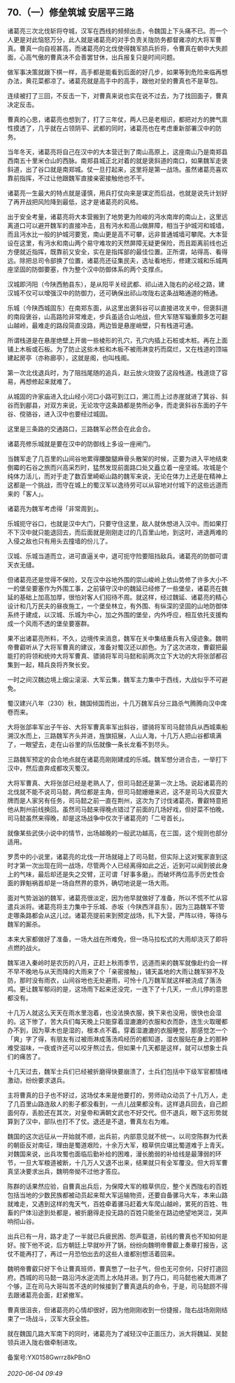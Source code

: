 ## 70.（一）修垒筑城 安居平三路
诸葛亮三次北伐斩将夺城，汉军在西线的频频出击，令魏国上下头痛不已。而一个人更是对此恼怒万分，此人就是诸葛亮的对手负责关陇防务都督雍凉的大将军曹真。曹真一向自视甚高，而诸葛亮的北伐使得魏军损兵折将，令曹真在朝中大失颜面，心高气傲的曹真决不会善罢甘休，出兵报复只是时间问题。



做军事决策就跟下棋一样，高手都是能看到后面的好几步，如果等到危险来临再想办法，黄花菜都凉了。诸葛亮就是高手中的高手，跟他对垒的曹真也不是草包。



连续被打了三回，不反击一下，对曹真来说也实在说不过去，为了找回面子，曹真决定反击。



曹真的心思，诸葛亮也想到了，打了三年仗，两人已是老相识，都把对方的脾气禀性摸透了，几乎就在占领阴平、武都的同时，诸葛亮也在考虑重新部署汉中的防务。



当年冬天，诸葛亮将自己在汉中的大本营迁到了南山高原上，这座南山乃是南郑县西南五十里米仓山的西脉。南郑县城正北对着的就是褒斜道的南口，如果魏军走褒斜道，出了谷口就是南郑城。仗一旦打起来，这里将是第一战场。虽然诸葛亮喜欢靠前指挥，不过让他跟魏军直接亲密接触他也不干。



诸葛亮一生最大的特点就是谨慎，用兵打仗向来是谋定而后战，也就是说先计划好了再开战把风险降到最低，这才是诸葛亮的风格。



出于安全考量，诸葛亮将大本营搬到了地势更为险峻的沔水南岸的南山上，这里远离道口可以避开魏军的直接冲击，且有沔水和高山做屏障，相当于护城河和城墙，而且沔水比一般的护城河要宽，南山更是高不可攀，远非普通城墙可攀爬。大本营设在这里，有沔水和南山两个易守难攻的天然屏障无疑更保险，而且距离前线也近方便就近指挥，既靠前又安全，实在是指挥部的最佳位置。正所谓，站得高、看得远。除把总司令部换了位置，诸葛亮还征集民夫，选址看地形，修建汉城和乐城两座坚固的防御要塞，作为整个汉中防御体系的两个支撑点。



汉城即沔阳（今陕西勉县东），是从阳平关经武都、祁山进入陇右的必经之路，建汉城不仅可以增强汉中的防御力，还可确保出祁山攻陇右这条战略通道的畅通。



乐城（今陕西城固东）在南郑东面，从这里出褒斜谷可以直接进攻关中，但褒斜道的南段褒谷，山高路险非常难走，步兵虽适合山地战，但大军随军辎重颇多怎可翻山越岭，最难走的路段简直没路，两边皆是悬崖峭壁，只有栈道可通。



所谓栈道是在悬崖绝壁上开凿一些棱形的孔穴，孔穴内插上石桩或木桩。再在上面铺上木板或石板。为了防止这些木桩和木板不被雨淋变朽而腐烂，又在栈道的顶端建起房亭（亦称廊亭），这就是阁，也叫栈阁。



第一次北伐退兵时，为了阻挡尾随的追兵，赵云放火烧毁了这段栈道。栈道烧了容易，再想修起来就难了。



从城固的许家庙进入北山经小河口小路可到江口，溯江而上过赤崖就进了箕谷、斜谷而到郿县，对双方来说，无论攻守这条路都是势所必争，而走褒斜谷东面的子午谷、傥骆谷，进入汉中也要经过城固。



这里是三条路的交通路口，三路魏军必然会在此会合。



诸葛亮修乐城就是要在汉中的防御线上多设一座闸门。



当魏军走了几百里的山间谷地累得腰酸腿麻骨头散架的时候，正要为进入平地结束倒霉的石谷之旅而兴高采烈时，猛然发现前面路口处又矗立着一座坚城。攻城是个纯体力活儿，而对于走了数百里崎岖山路的魏军来说，无论在体力上还是在精神上这都是一个挑战，而守在城上的蜀汉军以逸待劳可以从容地对付城下的这些远道而来的「客人」。



诸葛亮为魏军考虑得「非常周到」。



乐城扼守谷口，也就是汉中大门，只要守住这里，敌人就休想进入汉中。而如果打不下汉中就只能退回去，而后面就是刚刚走过的几百里山地，到这时，进退两难的入侵之敌也只有用头去撞墙的份儿了。



汉城、乐城当道而立，进可直逼关中，退可扼守险要阻挡敌兵。诸葛亮的防御可谓天衣无缝。



但诸葛亮还是觉得不保险，又在汉中谷地外围的崇山峻岭上依山势修了许多大小不一的堡垒要塞作为外围工事，之前镇守汉中的魏延已经修了一些堡垒，诸葛亮在魏延的基础上加高加厚，很怕对客人们招待不周。就这样，经过魏延、诸葛亮的精心设计和几万民夫的昼夜施工，一个堡垒林立，有外围、有纵深的坚固的山地防御体系终于建成，以汉城、乐城为中心，加之外围的堡垒，内外呼应，相互依托支援构成一个风雨不透的堡垒要塞群。



果不出诸葛亮所料，不久，边境传来消息，魏军在关中集结重兵有入侵迹象。魏明帝曹叡听从了大将军曹真的建议，准备对蜀汉还以颜色。为了这次进攻，曹叡把最能打的将领和统帅大将军曹真、骠骑将军司马懿和前两次立下大功的大将张郃都召集到一起，精兵良将齐聚长安。



一时之间汉魏边境上烟尘滚滚、大军云集，魏军主力集中于西线，大战似乎不可避免。



蜀汉建兴八年（230）秋，魏国倾国而出，十几万魏军兵分三路杀气腾腾向汉中席卷而来。



大将张郃率军出子午谷、大将军曹真率军出斜谷，骠骑将军司马懿领兵从西城乘船溯汉水而上，三路魏军齐头并进，旌旗招展，人山人海，十几万人把山谷都填满了，一眼望去，走在山谷里的队伍就像一条长龙看不到尽头。



三路魏军预定的会合地点就在诸葛亮刚刚建成的乐城。魏军想分进合击，一举打下汉中，然后直奔成都攻灭蜀汉。



大将军曹真、大将张郃已经是老熟人了，但司马懿还是第一次上场。说起诸葛亮的北伐就不能不说司马懿，两位都是主角，但司马懿姗姗来迟，这不是司马大叔耍大牌而是人家另有任务，司马懿之前一直在荆州，这次为了讨伐诸葛亮，曹叡特意把他从荆州前线换回。虽然司马懿来得晚点错过了前面的几场好戏，但好菜不怕晚，司马懿虽然来得晚，却是这场战争中仅次于诸葛亮的「二号首长」。



就像某些武侠小说中的情节，出场越晚的一般武功越高，在三国，这个规则也部分适用。



罗贯中的小说里，诸葛亮的北伐一开场就碰上了司马懿，但实际上这对冤家直到这时才第一次出现在同一战场，尽管两个人已经离得如此之近，近到可以闻到彼此身上的气味，最后却还是失之交臂，正可谓「好事多磨」。而破坏两位高手历史性会面的罪魁祸首却是一场自然界的意外，确切地说是一场大雨。



面对气势汹汹的魏军，诸葛亮很淡定，因为他早就做好了准备，所以不慌不忙从容遣兵派将。诸葛亮将主力集中于乐城、赤坂（今陕西洋县东），因为三路魏军不管走哪条路都会从这儿过。诸葛亮提前来到预定战场，扎下大营，严阵以待，等待与魏军的厮杀。



本来大家都做好了准备，一场大战在所难免，但一场马拉松式的大雨却浇灭了即将点燃的战火。



魏军进入秦岭时是农历的八月，正赶上秋雨季节，远道而来的魏军就像赴约会一样不早不晚地与从天而降的大雨来了个「亲密接触」，铺天盖地的大雨让魏军猝不及防，那时没有雨衣，山间谷地也无处避雨，可怜十几万魏军就这样被浇成了落汤鸡。更让魏军郁闷的是，这场雨下起来还没完，一连下了十几天，一点儿停的意思都没有。



十几万人就这么天天在雨水里泡着，也没法换衣服，换下来也没用，很快也会湿的。这下惨了，苦大兵们每天晚上只能穿着湿漉漉的衣服和衣而卧，连生火取暖都办不到，因为草木也是湿的，根本点不着。穿着湿漉漉的衣服睡觉，那感觉怎一个「爽」字了得，有朋友有过被雨淋成落汤鸡经历的都知道，湿衣服贴在身上的那种难受滋味，一夜或许还可以咬牙熬过去，但如果十几天都是这样，就可以想象士兵们的痛苦了。



十几天过去，魏军士兵们已经被折磨得快要崩溃了，士兵们包括中下级军官都情绪激动，纷纷要求退兵。



主将曹真的日子也不好过，这场仗本来是他要打的，劳师动众动员了十几万人，走了几百里山路连敌人的影子都没看到，一点儿战果都没有。这样退兵回去，自己颜面何存，丢脸还在其次，对皇帝和满朝文武也不好交代。但不退兵，眼下这形势就算到了汉中，部队也打不了仗。退还是不退，曹真左右为难。



魏国的这次远征从一开始就不顺，出兵前，内部意见就不统一。以司空陈群为代表的朝臣反对南征，理由是蜀道艰险，十余万大军，粮草供应堪比蜀道难于上青天。对魏国来说，出兵攻蜀也面临后勤补给的困难，漫长脆弱的补给线是最薄弱的环节，一旦大军粮道被断，十几万人又退不出来，结果就只有全军覆没。但大将军曹真坚决要求出兵，魏明帝拗不过他才答应。



陈群的话果然应验，自曹真出兵后，为保障大军的粮草供应，整个关西陇右的百姓包括当地的少数民族都被动员起来帮大军运输物资，还要自备骡马大车，本来山路就难走，又遇到这样的鬼天气，百姓牵着骡马赶着大车爬山越岭，累死的百姓、牲畜的尸体沿途到处都是，被折磨得走投无路的百姓只能坐在路边绝望地哭泣，哭声响彻山谷。



出兵已有一月，路才走了一半就已兵疲民困、怨声载道，前线的曹真也不知如何是好。按下他不说，后方朝廷上早就吵开了锅，纷纷向魏明帝曹叡上奏章打报告，这仗不能再打了，再过一月恐怕出去的这些人谁都别想活着回来。



魏明帝曹叡只好下令让曹真班师，曹真憋了一肚子气，但也无可奈何，只好打道回府。西城的司马懿一路沿沔水逆流而上水陆并进。到了丹口，司马懿也被大雨淋了个够，正在司马大哥叫苦不迭的时候接到了曹真退兵的命令，于是，司马懿顾不得去跟诸葛亮会面，赶紧撤军。



曹真很沮丧，但诸葛亮的心情却很好，因为他刚刚收到一份捷报，陇右战场刚刚结束了一场战斗，汉军大获全胜。



就在魏国几路大军南下的同时，诸葛亮为了减轻汉中正面压力，派大将魏延、吴懿领兵进入陇右做牵制进攻。



备案号:YX0158Gwrrz8kPBnO


###### 2020-06-04 09:49
